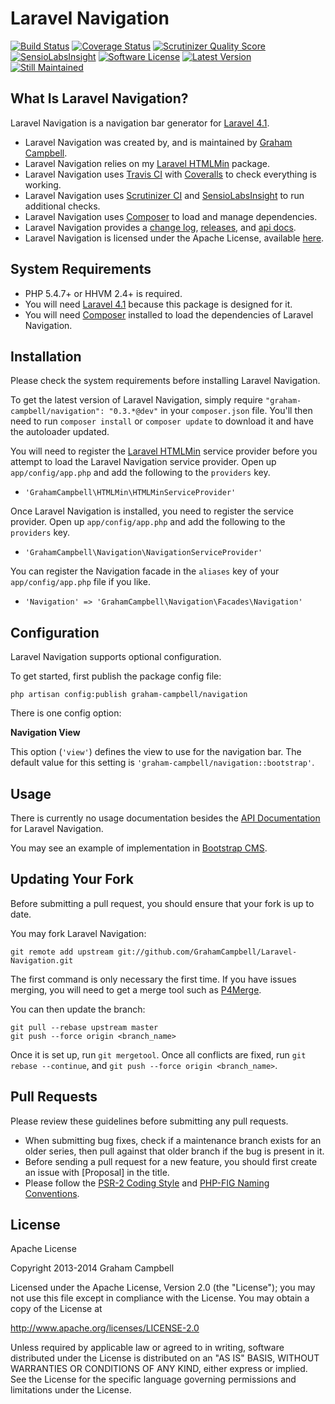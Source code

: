 Laravel Navigation
==================


[![Build Status](https://travis-ci.org/GrahamCampbell/Laravel-Navigation.png)](https://travis-ci.org/GrahamCampbell/Laravel-Navigation)
[![Coverage Status](https://coveralls.io/repos/GrahamCampbell/Laravel-Navigation/badge.png)](https://coveralls.io/r/GrahamCampbell/Laravel-Navigation)
[![Scrutinizer Quality Score](https://scrutinizer-ci.com/g/GrahamCampbell/Laravel-Navigation/badges/quality-score.png?s=00adc2bf1ad673660b1955e237fbf8ce7979dca2)](https://scrutinizer-ci.com/g/GrahamCampbell/Laravel-Navigation)
[![SensioLabsInsight](https://insight.sensiolabs.com/projects/abdd3547-d882-4b7d-8ed4-3e01bb1967c5/mini.png)](https://insight.sensiolabs.com/projects/abdd3547-d882-4b7d-8ed4-3e01bb1967c5)
[![Software License](https://poser.pugx.org/graham-campbell/navigation/license.png)](https://github.com/GrahamCampbell/Laravel-Navigation/blob/master/LICENSE.md)
[![Latest Version](https://poser.pugx.org/graham-campbell/navigation/v/stable.png)](https://packagist.org/packages/graham-campbell/navigation)
[![Still Maintained](http://stillmaintained.com/GrahamCampbell/Laravel-Navigation.png)](http://stillmaintained.com/GrahamCampbell/Laravel-Navigation)


## What Is Laravel Navigation?

Laravel Navigation is a navigation bar generator for [Laravel 4.1](http://laravel.com).

* Laravel Navigation was created by, and is maintained by [Graham Campbell](https://github.com/GrahamCampbell).
* Laravel Navigation relies on my [Laravel HTMLMin](https://github.com/GrahamCampbell/Laravel-HTMLMin) package.
* Laravel Navigation uses [Travis CI](https://travis-ci.org/GrahamCampbell/Laravel-Navigation) with [Coveralls](https://coveralls.io/r/GrahamCampbell/Laravel-Navigation) to check everything is working.
* Laravel Navigation uses [Scrutinizer CI](https://scrutinizer-ci.com/g/GrahamCampbell/Laravel-Navigation) and [SensioLabsInsight](https://insight.sensiolabs.com/projects/abdd3547-d882-4b7d-8ed4-3e01bb1967c5) to run additional checks.
* Laravel Navigation uses [Composer](https://getcomposer.org) to load and manage dependencies.
* Laravel Navigation provides a [change log](https://github.com/GrahamCampbell/Laravel-Navigation/blob/master/CHANGELOG.md), [releases](https://github.com/GrahamCampbell/Laravel-Navigation/releases), and [api docs](http://grahamcampbell.github.io/Laravel-Navigation).
* Laravel Navigation is licensed under the Apache License, available [here](https://github.com/GrahamCampbell/Laravel-Navigation/blob/master/LICENSE.md).


## System Requirements

* PHP 5.4.7+ or HHVM 2.4+ is required.
* You will need [Laravel 4.1](http://laravel.com) because this package is designed for it.
* You will need [Composer](https://getcomposer.org) installed to load the dependencies of Laravel Navigation.


## Installation

Please check the system requirements before installing Laravel Navigation.

To get the latest version of Laravel Navigation, simply require `"graham-campbell/navigation": "0.3.*@dev"` in your `composer.json` file. You'll then need to run `composer install` or `composer update` to download it and have the autoloader updated.

You will need to register the [Laravel HTMLMin](https://github.com/GrahamCampbell/Laravel-HTMLMin) service provider before you attempt to load the Laravel Navigation service provider. Open up `app/config/app.php` and add the following to the `providers` key.

* `'GrahamCampbell\HTMLMin\HTMLMinServiceProvider'`

Once Laravel Navigation is installed, you need to register the service provider. Open up `app/config/app.php` and add the following to the `providers` key.

* `'GrahamCampbell\Navigation\NavigationServiceProvider'`

You can register the Navigation facade in the `aliases` key of your `app/config/app.php` file if you like.

* `'Navigation' => 'GrahamCampbell\Navigation\Facades\Navigation'`


## Configuration

Laravel Navigation supports optional configuration.

To get started, first publish the package config file:

    php artisan config:publish graham-campbell/navigation

There is one config option:

**Navigation View**

This option (`'view'`) defines the view to use for the navigation bar. The default value for this setting is `'graham-campbell/navigation::bootstrap'`.


## Usage

There is currently no usage documentation besides the [API Documentation](http://grahamcampbell.github.io/Laravel-Navigation
) for Laravel Navigation.

You may see an example of implementation in [Bootstrap CMS](https://github.com/GrahamCampbell/Bootstrap-CMS).


## Updating Your Fork

Before submitting a pull request, you should ensure that your fork is up to date.

You may fork Laravel Navigation:

    git remote add upstream git://github.com/GrahamCampbell/Laravel-Navigation.git

The first command is only necessary the first time. If you have issues merging, you will need to get a merge tool such as [P4Merge](http://perforce.com/product/components/perforce_visual_merge_and_diff_tools).

You can then update the branch:

    git pull --rebase upstream master
    git push --force origin <branch_name>

Once it is set up, run `git mergetool`. Once all conflicts are fixed, run `git rebase --continue`, and `git push --force origin <branch_name>`.


## Pull Requests

Please review these guidelines before submitting any pull requests.

* When submitting bug fixes, check if a maintenance branch exists for an older series, then pull against that older branch if the bug is present in it.
* Before sending a pull request for a new feature, you should first create an issue with [Proposal] in the title.
* Please follow the [PSR-2 Coding Style](https://github.com/php-fig/fig-standards/blob/master/accepted/PSR-2-coding-style-guide.md) and [PHP-FIG Naming Conventions](https://github.com/php-fig/fig-standards/blob/master/bylaws/002-psr-naming-conventions.md).


## License

Apache License

Copyright 2013-2014 Graham Campbell

Licensed under the Apache License, Version 2.0 (the "License");
you may not use this file except in compliance with the License.
You may obtain a copy of the License at

 http://www.apache.org/licenses/LICENSE-2.0

Unless required by applicable law or agreed to in writing, software
distributed under the License is distributed on an "AS IS" BASIS,
WITHOUT WARRANTIES OR CONDITIONS OF ANY KIND, either express or implied.
See the License for the specific language governing permissions and
limitations under the License.
